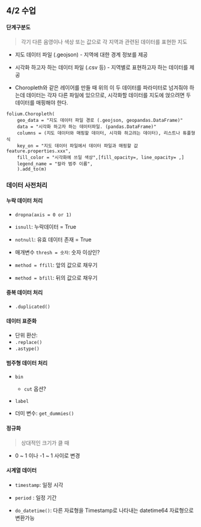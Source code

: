 ## 4/2 수업

#### 단계구분도

> 각기 다른 음영이나 색상 또는 값으로 각 지역과 관련된 데이터를 표현한 지도

* 지도 데이터 파일 (.geojson) - 지역에 대한 경계 정보를 제공

* 시각화 하고자 하는 데이터 파일 (.csv 등) - 지역별로 표현하고자 하는 데이터를 제공
* Choropleth와 같은 레이어를 만들 때 위의 이 두 데이터를 파라미터로 넘겨줘야 하는데 데이터는 각자 다른 파일에 있으므로, 시각화할 데이터를 지도에 얹으려면 두 데이터를 매핑해야 한다.

```
folium.Choropleth(
	geo_data = "지도 데이터 파일 경로 (.geojson, geopandas.DataFrame)"
	data = "시각화 하고자 하는 데이터파일. (pandas.DataFrame)"
	columns = (지도 데이터와 매핑할 데이터, 시각화 하고려는 데이터), 리스트나 튜플형식
	key_on = "지도 데이터 파일에서 데이터 파일과 매핑할 값 feature.properties.xxx",
	fill_color = "시각화에 쓰일 색상",[fill_opacity=, line_opacity= ,]
	legend_name = "칼라 범주 이름",
	).add_to(m)
```



### 데이터 사전처리

#### 누락 데이터 처리

* `dropna(axis = 0 or 1)`

* `isnull`: 누락데이터 = True
* `notnull`: 유효 데이터 존재 = True
* 매개변수 `thresh = 숫자`: 숫자 이상인? 



* `method = ffill`: 앞의 값으로 채우기
* `method = bfill`: 뒤의 값으로 채우기





#### 중복 데이터 처리

* `.duplicated()`



#### 데이터 표준화

* 단위 환산: 
* `.replace()`
* `.astype()`



#### 범주형 데이터 처리

* `bin`
  * `cut` 옵션?
* `label`

* 더미 변수: `get_dummies()`



#### 정규화

> 상대적인 크기가 클 때

* 0 ~ 1 이나 -1 ~ 1 사이로 변경



#### 시계열 데이터

* `timestamp`: 일정 시각
* `period` : 일정 기간

* `do_datetime()`: 다른 자료형을 Timestamp로 나타내는 datetime64 자료형으로 변환가능